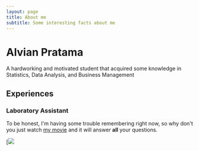 ```yaml
---
layout: page
title: About me
subtitle: Some interesting facts about me
---
```


# Alvian Pratama
A hardworking and motivated student that acquired some knowledge in Statistics, Data Analysis, and Business Management



## Experiences


### Laboratory Assistant 

To be honest, I'm having some trouble remembering right now, so why don't you just watch [my movie](https://en.wikipedia.org/wiki/The_Princess_Bride_%28film%29) and it will answer **all** your questions.


[![](https://github.com/yurijserrano/Github-Profile-Readme-Logos/blob/master/programming%20languages/python.svg)
